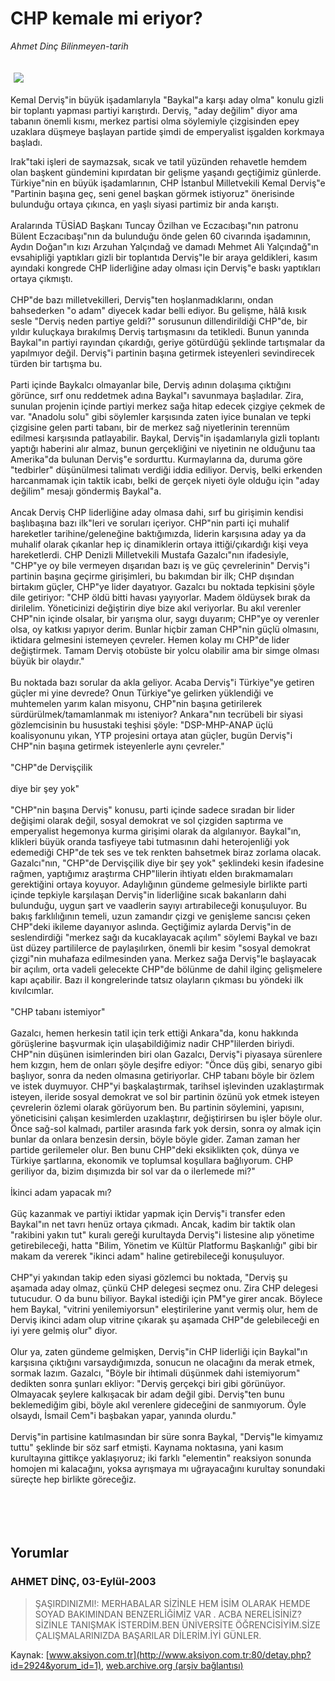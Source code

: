 # CHP kemale mi eriyor?

*Ahmet Dinç Bilinmeyen-tarih*

<div>
 <font>
  <img border="0" height="1" src="/web/20050113150426im_/http://www.aksiyon.com.tr/images/blank.gif"/>
 </font>
 <font class="content">
  <p>
   <img border="0" hspace="5" src="http://web.archive.org/web/20050113150426im_/http://www.aksiyon.com.tr/resim/456/40.jpg" vspace="5"/>
  </p>
 </font>
 <font class="content">
  Kemal Derviş"in büyük işadamlarıyla "Baykal"a karşı aday olma" konulu gizli bir toplantı yapması partiyi karıştırdı. Derviş, "aday değilim" diyor ama tabanın önemli kısmı, merkez partisi olma söylemiyle çizgisinden epey uzaklara düşmeye başlayan partide şimdi de emperyalist işgalden korkmaya başladı.
 </font>
 <br/>
 <p>
  <font class="content">
   Irak"taki işleri de saymazsak, sıcak ve tatil yüzünden rehavetle hemdem olan başkent gündemini kıpırdatan bir gelişme yaşandı geçtiğimiz günlerde. Türkiye"nin en büyük işadamlarının, CHP İstanbul Milletvekili Kemal Derviş"e "Partinin başına geç, seni genel başkan görmek istiyoruz" önerisinde bulunduğu ortaya çıkınca, en yaşlı siyasi partimiz bir anda karıştı.
   <br>
    <br>
     Aralarında TÜSİAD Başkanı Tuncay Özilhan ve Eczacıbaşı"nın patronu Bülent Eczacıbaşı"nın da bulunduğu önde gelen 60 civarında işadamının, Aydın Doğan"ın kızı Arzuhan Yalçındağ ve damadı Mehmet Ali Yalçındağ"ın evsahipliği yaptıkları gizli bir toplantıda Derviş"le bir araya geldikleri, kasım ayındaki kongrede CHP liderliğine aday olması için Derviş"e baskı yaptıkları ortaya çıkmıştı.
     <br>
      <br>
       CHP"de bazı milletvekilleri, Derviş"ten hoşlanmadıklarını, ondan bahsederken "o adam" diyecek kadar belli ediyor. Bu gelişme, hâlâ kısık sesle "Derviş neden partiye geldi?" sorusunun dillendirildiği CHP"de, bir yıldır kuluçkaya bırakılmış Derviş tartışmasını da tetikledi. Bunun yanında Baykal"ın partiyi rayından çıkardığı, geriye götürdüğü şeklinde tartışmalar da yapılmıyor değil. Derviş"i partinin başına getirmek isteyenleri sevindirecek türden bir tartışma bu.
       <br/>
       <br/>
       Parti içinde Baykalcı olmayanlar bile, Derviş adının dolaşıma çıktığını görünce, sırf onu reddetmek adına Baykal"ı savunmaya başladılar. Zira, sunulan projenin içinde partiyi merkez sağa hitap edecek çizgiye çekmek de var. "Anadolu solu" gibi söylemler karşısında zaten iyice bunalan ve tepki çizgisine gelen parti tabanı, bir de merkez sağ niyetlerinin terennüm edilmesi karşısında patlayabilir. Baykal, Derviş"in işadamlarıyla gizli toplantı yaptığı haberini alır almaz, bunun gerçekliğini ve niyetinin ne olduğunu taa Amerika"da bulunan Derviş"e sordurttu. Kurmaylarına da, duruma göre "tedbirler" düşünülmesi talimatı verdiği iddia ediliyor. Derviş, belki erkenden harcanmamak için taktik icabı, belki de gerçek niyeti öyle olduğu için "aday değilim" mesajı göndermiş Baykal"a.
       <br/>
       <br/>
       Ancak Derviş CHP liderliğine aday olmasa dahi, sırf bu girişimin kendisi başlıbaşına bazı ilk"leri ve soruları içeriyor. CHP"nin parti içi muhalif hareketler tarihine/geleneğine baktığımızda, liderin karşısına aday ya da muhalif olarak çıkanlar hep iç dinamiklerin ortaya ittiği/çıkardığı kişi veya hareketlerdi. CHP Denizli Milletvekili Mustafa Gazalcı"nın ifadesiyle, "CHP"ye oy bile vermeyen dışarıdan bazı iş ve güç çevrelerinin" Derviş"i partinin başına geçirme girişimleri, bu bakımdan bir ilk; CHP dışından birtakım güçler, CHP"ye lider dayatıyor. Gazalcı bu noktada tepkisini şöyle dile getiriyor: "CHP öldü bitti havası yayıyorlar. Madem öldüysek bırak da dirilelim. Yöneticinizi değiştirin diye bize akıl veriyorlar. Bu akıl verenler CHP"nin içinde olsalar, bir yarışma olur, saygı duyarım; CHP"ye oy verenler olsa, oy katkısı yapıyor derim. Bunlar hiçbir zaman CHP"nin güçlü olmasını, iktidara gelmesini istemeyen çevreler. Hemen kolay mı CHP"de lider değiştirmek. Tamam Derviş otobüste bir yolcu olabilir ama bir simge olması büyük bir olaydır."
       <br/>
       <br/>
       Bu noktada bazı sorular da akla geliyor. Acaba Derviş"i Türkiye"ye getiren güçler mi yine devrede? Onun Türkiye"ye gelirken yüklendiği ve muhtemelen yarım kalan misyonu, CHP"nin başına getirilerek sürdürülmek/tamamlanmak mı isteniyor? Ankara"nın tecrübeli bir siyasi gözlemcisinin bu husustaki teşhisi şöyle: "DSP-MHP-ANAP üçlü koalisyonunu yıkan, YTP projesini ortaya atan güçler, bugün Derviş"i CHP"nin başına getirmek isteyenlerle aynı çevreler."
       <br/>
       <br/>
       "CHP"de Dervişçilik
       <br/>
       <br/>
       diye bir şey yok"
       <br/>
       <br/>
       "CHP"nin başına Derviş" konusu, parti içinde sadece sıradan bir lider değişimi olarak değil, sosyal demokrat ve sol çizgiden saptırma ve emperyalist hegemonya kurma girişimi olarak da algılanıyor. Baykal"ın, klikleri büyük oranda tasfiyeye tabi tutmasının dahi heterojenliği yok edemediği CHP"de tek ses ve tek renkten bahsetmek biraz zorlama olacak. Gazalcı"nın, "CHP"de Dervişçilik diye bir şey yok" şeklindeki kesin ifadesine rağmen, yaptığımız araştırma CHP"lilerin ihtiyatı elden bırakmamaları gerektiğini ortaya koyuyor. Adaylığının gündeme gelmesiyle birlikte parti içinde tepkiyle karşılaşan Derviş"in liderliğine sıcak bakanların dahi bulunduğu, uygun şart ve vaadlerin sayıyı artırabileceği konuşuluyor. Bu bakış farklılığının temeli, uzun zamandır çizgi ve genişleme sancısı çeken CHP"deki ikileme dayanıyor aslında. Geçtiğimiz aylarda Derviş"in de seslendirdiği "merkez sağı da kucaklayacak açılım" söylemi Baykal ve bazı üst düzey partililerce de paylaşılırken, önemli bir kesim "sosyal demokrat çizgi"nin muhafaza edilmesinden yana. Merkez sağa Derviş"le başlayacak bir açılım, orta vadeli gelecekte CHP"de bölünme de dahil ilginç gelişmelere kapı açabilir. Bazı il kongrelerinde tatsız olayların çıkması bu yöndeki ilk kıvılcımlar.
       <br/>
       <br/>
       "CHP tabanı istemiyor"
       <br/>
       <br/>
       Gazalcı, hemen herkesin tatil için terk ettiği Ankara"da, konu hakkında görüşlerine başvurmak için ulaşabildiğimiz nadir CHP"lilerden biriydi. CHP"nin düşünen isimlerinden biri olan Gazalcı, Derviş"i piyasaya sürenlere hem kızgın, hem de onları şöyle deşifre ediyor: "Önce düş gibi, senaryo gibi başlıyor, sonra da neden olmasına getiriyorlar. CHP tabanı böyle bir özlem ve istek duymuyor. CHP"yi başkalaştırmak, tarihsel işlevinden uzaklaştırmak isteyen, ileride sosyal demokrat ve sol bir partinin özünü yok etmek isteyen çevrelerin özlemi olarak görüyorum ben. Bu partinin söylemini, yapısını, yöneticisini çalışan kesimlerden uzaklaştırır, değiştirirsen bu işler böyle olur. Önce sağ-sol kalmadı, partiler arasında fark yok dersin, sonra oy almak için bunlar da onlara benzesin dersin, böyle böyle gider. Zaman zaman her partide gerilemeler olur. Ben bunu CHP"deki eksiklikten çok, dünya ve Türkiye şartlarına, ekonomik ve toplumsal koşullara bağlıyorum. CHP geriliyor da, bizim dışımızda bir sol var da o ilerlemede mi?"
       <br/>
       <br/>
       İkinci adam yapacak mı?
       <br/>
       <br/>
       Güç kazanmak ve partiyi iktidar yapmak için Derviş"i transfer eden Baykal"ın net tavrı henüz ortaya çıkmadı. Ancak, kadim bir taktik olan "rakibini yakın tut" kuralı gereği kurultayda Derviş"i listesine alıp yönetime getirebileceği, hatta "Bilim, Yönetim ve Kültür Platformu Başkanlığı" gibi bir makam da vererek "ikinci adam" haline getirebileceği konuşuluyor.
       <br/>
       <br/>
       CHP"yi yakından takip eden siyasi gözlemci bu noktada, "Derviş şu aşamada aday olmaz, çünkü CHP delegesi seçmez onu. Zira CHP delegesi tutucudur. O da bunu biliyor. Baykal istediği için PM"ye girer ancak. Böylece hem Baykal, "vitrini yenilemiyorsun" eleştirilerine yanıt vermiş olur, hem de Derviş ikinci adam olup vitrine çıkarak şu aşamada CHP"de gelebileceği en iyi yere gelmiş olur" diyor.
       <br/>
       <br/>
       Olur ya, zaten gündeme gelmişken, Derviş"in CHP liderliği için Baykal"ın karşısına çıktığını varsaydığımızda, sonucun ne olacağını da merak etmek, sormak lazım. Gazalcı, "Böyle bir ihtimali düşünmek dahi istemiyorum" dedikten sonra şunları ekliyor: "Derviş gerçekçi biri gibi görünüyor. Olmayacak şeylere kalkışacak bir adam değil gibi. Derviş"ten bunu beklemediğim gibi, böyle akıl verenlere gideceğini de sanmıyorum. Öyle olsaydı, İsmail Cem"i başbakan yapar, yanında olurdu."
       <br/>
       <br/>
       Derviş"in partisine katılmasından bir süre sonra Baykal, "Derviş"le kimyamız tuttu" şeklinde bir söz sarf etmişti. Kaynama noktasına, yani kasım kurultayına gittikçe yaklaşıyoruz; iki farklı "elementin" reaksiyon sonunda homojen mi kalacağını, yoksa ayrışmaya mı uğrayacağını kurultay sonundaki süreçte hep birlikte göreceğiz.
       <br/>
      </br>
     </br>
    </br>
   </br>
  </font>
 </p>
</div>


## Yorumlar

### AHMET DİNÇ, 03-Eylül-2003
> ŞAŞIRDINIZMI!: 
> MERHABALAR SİZİNLE HEM İSİM OLARAK HEMDE SOYAD BAKIMINDAN BENZERLİĞİMİZ VAR . ACBA NERELİSİNİZ? SİZİNLE TANIŞMAK İSTERDİM.BEN ÜNİVERSİTE ÖĞRENCİSİYİM.SİZE ÇALIŞMALARINIZDA BAŞARILAR DİLERİM.İYİ GÜNLER.

Kaynak: [www.aksiyon.com.tr](http://www.aksiyon.com.tr:80/detay.php?id=2924&yorum_id=1), [web.archive.org (arşiv bağlantısı)](http://web.archive.org/web/20050113150426/http://www.aksiyon.com.tr:80/detay.php?id=2924&yorum_id=1)
